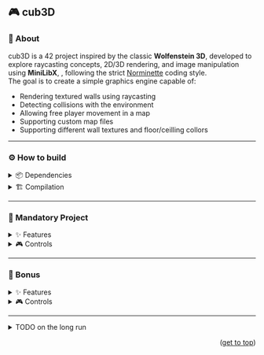 <a name="readme-top"></a>
## 🎮 cub3D

### 📌 About
cub3D is a 42 project inspired by the classic **Wolfenstein 3D**, developed to explore raycasting concepts, 2D/3D rendering, and image manipulation using **MiniLibX**, , following the strict [Norminette](https://github.com/42School/norminette) coding style.  
The goal is to create a simple graphics engine capable of:
- Rendering textured walls using raycasting
- Detecting collisions with the environment
- Allowing free player movement in a map
- Supporting custom map files
- Supporting different wall textures and floor/ceilling collors

---

### ⚙️ How to build<br> 
<details>
<summary>📦 Dependencies</summary><br>
- In order to compile and run the game, you will need several dependencies, which you can install on the terminal:
<br>

```bash
sudo apt-get install gcc make libxext-dev libx11-dev libbsd-dev libxrandr-dev libxi-dev libxinerama-dev
```
</details>
<details>
<summary>🏗️ Compilation</summary><br>

1. **Clone the repository**

```bash
https://github.com/mmiguelo/Cub3d.git
cd cub3d
```
2. **Install minilibx library**
   
```bash
make download
```
3. **Compile C files**
   
```bash
make
```
4. **Run the game**
   
```bash
./cub3D maps/valid/map.cub
```
5. **other make commands**

| Command | Description |
|---|---|
| make re | Recompiles the entire project |
| make clean | Removes object files |
| make fclean | Removes object files and executable |

</details>

---

### 🚀 Mandatory Project<br>
<details>
<summary>✨ Features</summary><br>
  
+ Parsing of custom ```.cub``` maps
+ Support for textures for each direction (N, S, E, W)
+ Customizable floor and ceiling colors
+ Wall rendering using raycasting algorithm
+ Free player movement with camera rotation

</details>

<details>
<summary>🎮 Controls</summary><br>

| Key / Input   | Action                    |
| ------------- | ------------------------- |
| `W`           | Move forward              |
| `S`           | Move backward             |
| `A`           | Strafe left               |
| `D`           | Strafe right              |
| `← / →`       | Rotate camera (keyboard)  |
| `ESC`         | Quit game                 |

</details>

---

### 🎯 Bonus
<details>
<summary>✨ Features</summary><br>

+ Wall collision detection
+ Real-time minimap rendering (updates dynamically with in-game events)
+ Real-time FPS counter
+ Distance-based brightness attenuation
+ Global day/night ambient lighting cycle
+ Dynamic ceiling color transitions using 4 LERP cycles to simulate time of day
+ Player sprint mechanic
+ Ability to look up and down
+ Dynamic doors that appear/disappear depending on time of day
+ Visibility inside rooms when doors are open, even if the player is outside
+ Flashlight mechanic
+ Ability to render ceilling and floor textures by changing a `DEFINE INDOOR` to `1` in header file


</details>

<details>
<summary>🎮 Controls</summary><br>

| Key / Input   | Action                     |
| ------------- | -------------------------- |
| `W`           | Move forward               |
| `S`           | Move backward              |
| `A`           | Strafe left                |
| `D`           | Strafe right               |
| `Shift`       | Sprint / Run               |
| `← / →`       | Rotate camera left / right |
| `↑ / ↓`       | Rotate camera up / down    |
| *Mouse Move*  | Rotate camera (mouse)      |
| `E`           | Interact with door         |
| `F`           | Toggle flashlight          |
| `ESC`         | Quit game                  |

</details>

---

<details>
<summary> TODO on the long run </summary><br>

game:
+ add item to end game inside a room
+ create item to appear and to be able to catch only at day/nigh
+ put item with clue in easternmost part of map and other in westernmost part

git hub
+ add picture of dist-based brightness falloff before and after
+ add demonstrating video to show the whole day / night cicle

</details>

<p align="right">(<a href="#readme-top">get to top</a>)</p>
